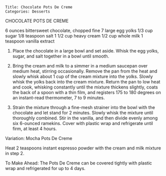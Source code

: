 ~~~ recipe-info
Title: Chocolate Pots De Creme
Categories: Desserts
~~~

CHOCOLATE POTS DE CREME

6 ounces bittersweet chocolate, chopped fine
7 large egg yolks
1/3 cup sugar
1/8 teaspoon salt
1 1/2 cup heavy cream
1/2 cup whole milk
1 teaspoon vanilla extract

1.  Place the chocolate in a large bowl and set aside.  Whisk the egg yolks, sugar, and salt together in a bowl until smooth.

2.  Bring the cream and milk to a simmer in a medium saucepan over medium heat, stirring occasionally.  Remove the pan from the heat and slowly whisk about 1 cup of the cream mixture into the yolks.  Slowly whisk the yolks back into the cream mixture.  Return the pan to low heat and cook, whisking constantly until the mixture thickens slightly, coats the back of a spoon with a thin film, and registers 175 to 180 degrees on an instant-read thermometer, 7 to 9 minutes.

3.  Strain the mixture through a fine-mesh strainer into the bowl with the chocolate and let stand for 2 minutes.  Slowly whisk the mixture until thoroughly combined.  Stir in the vanilla, and then divide evenly among six 6-ounced ramekins.  Cover with plastic wrap and refrigerate until firm, at least 4 hours.

Variation:  Mocha Pots De Creme

Heat 2 teaspoons instant espresso powder with the cream and milk mixture in step 2.

To Make Ahead:  The Pots De Creme can be covered tightly with plastic wrap and refrigerated for up to 4 days.
